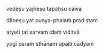 vedeṣu yajñeṣu tapaḥsu caiva

dāneṣu yat puṇya-phalaṁ pradiṣṭam

atyeti tat sarvam idaṁ viditvā

yogī paraṁ sthānam upaiti cādyam